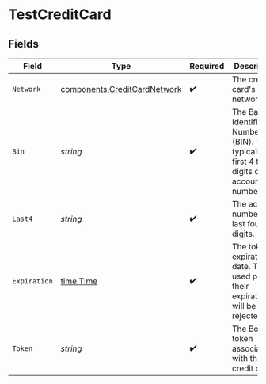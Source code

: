 # TestCreditCard


## Fields

| Field                                                                                                  | Type                                                                                                   | Required                                                                                               | Description                                                                                            | Example                                                                                                |
| ------------------------------------------------------------------------------------------------------ | ------------------------------------------------------------------------------------------------------ | ------------------------------------------------------------------------------------------------------ | ------------------------------------------------------------------------------------------------------ | ------------------------------------------------------------------------------------------------------ |
| `Network`                                                                                              | [components.CreditCardNetwork](../../models/components/creditcardnetwork.md)                           | :heavy_check_mark:                                                                                     | The credit card's network.                                                                             | visa                                                                                                   |
| `Bin`                                                                                                  | *string*                                                                                               | :heavy_check_mark:                                                                                     | The Bank Identification Number (BIN). This is typically the first 4 to 6 digits of the account number. | 411111                                                                                                 |
| `Last4`                                                                                                | *string*                                                                                               | :heavy_check_mark:                                                                                     | The account number's last four digits.                                                                 | 1004                                                                                                   |
| `Expiration`                                                                                           | [time.Time](https://pkg.go.dev/time#Time)                                                              | :heavy_check_mark:                                                                                     | The token's expiration date. Tokens used past their expiration will be rejected.                       | 2023-10-31:T06:00:00Z                                                                                  |
| `Token`                                                                                                | *string*                                                                                               | :heavy_check_mark:                                                                                     | The Bolt token associated with the credit card.                                                        | a1B2c3D4e5F6G7H8i9J0k1L2m3N4o5P6Q7r8S9t0                                                               |